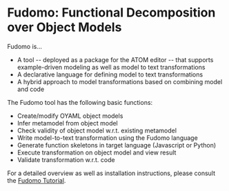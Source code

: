 # Fudomo: Functional Decomposition over Object Models

Fudomo is...
 * A tool -- deployed as a package for the ATOM editor -- that supports example-driven modeling as well as model to text transformations
 * A declarative language for defining model to text transformations
 * A hybrid approach to model transformations based on combining model and code

The Fudomo tool has the following basic functions:
 * Create/modify OYAML object models
 * Infer metamodel from object model
 * Check validity of object model w.r.t. existing metamodel
 * Write model-to-text transformation using the Fudomo language
 * Generate function skeletons in target language (Javascript or Python)
 * Execute transformation on object model and view result
 * Validate transformation w.r.t. code

For a detailed overview as well as installation instructions, please consult the
[Fudomo Tutorial](docs/fudomo-tutorial.pdf).

